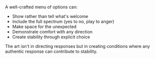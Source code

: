 A well-crafted menu of options can:
- Show rather than tell what's welcome
- Include the full spectrum (yes to no, play to anger)
- Make space for the unexpected
- Demonstrate comfort with any direction
- Create stability through explicit choice

The art isn't in directing responses but in creating conditions where any authentic response can contribute to stability.

